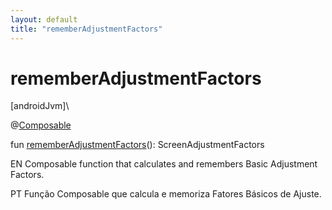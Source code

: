 ```yaml
---
layout: default
title: "rememberAdjustmentFactors"
---
```


# rememberAdjustmentFactors

[androidJvm]\

@[Composable](https://developer.android.com/reference/kotlin/androidx/compose/runtime/Composable.html)

fun [rememberAdjustmentFactors](remember-adjustment-factors.md)(): ScreenAdjustmentFactors

EN Composable function that calculates and remembers Basic Adjustment Factors.

PT Função Composable que calcula e memoriza Fatores Básicos de Ajuste.